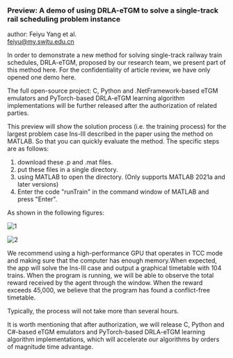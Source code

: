 ### Preview: A demo of using DRLA-eTGM to solve a single-track rail scheduling problem instance
author: Feiyu Yang et al.  
feiyu@my.swjtu.edu.cn  


 In order to demonstrate a new method for solving single-track railway train schedules, DRLA-eTGM, proposed by our research team, we present part of this method here.
For the confidentiality of article review, we have only opened one demo here.  

The full open-source project: C, Python and .NetFramework-based eTGM emulators and PyTorch-based DRLA-eTGM learning algorithm implementations will be further released after the authorization of related parties. 

 This preview will show the solution process (i.e. the training process) for the largest problem case Ins-III described in the paper using the method on MATLAB. So that you can quickly evaluate the method. The specific steps are as follows:
1. download these .p and .mat files.  
2. put these files in a single directory.  
3. using MATLAB to open the directory. (Only supports MATLAB 2021a and later versions)  
4. Enter the code "runTrain" in the command window of MATLAB and press "Enter".    

As shown in the following figures:   

![1](https://user-images.githubusercontent.com/128687099/230165391-ac7b6a08-0eee-4c94-8359-1261b70b3566.PNG)  

![2](https://user-images.githubusercontent.com/128687099/230165414-c6c22de4-bd82-4d66-8c2f-ee55c3ea7b86.PNG)

 We recommend using a high-performance GPU that operates in TCC mode and making sure that the computer has enough memory.When expected, the app will solve the Ins-III case and output a graphical timetable with 104 trains. When the program is running, we will be able to observe the total reward received by the agent through the window. When the reward exceeds 45,000, we believe that the program has found a conflict-free timetable. 
 
 Typically, the process will not take more than several hours.   

 It is worth mentioning that after authorization, we will release C, Python and C#-based eTGM emulators and PyTorch-based DRLA-eTGM learning algorithm implementations, which will accelerate our algorithms by orders of magnitude time advantage.  
